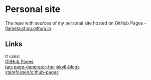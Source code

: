 # Personal site
The repo with sources of my personal site hosted on GitHub Pages - [flametaichou.github.io](https://flametaichou.github.io)

## Links
It uses:  
[GitHub Pages](https://pages.github.com/)  
[tag-page-generator-for-jekyll-blogs](https://github.com/marketplace/actions/tag-page-generator-for-jekyll-blogs)  
[starefossen/github-pages](https://hub.docker.com/r/starefossen/github-pages/)
